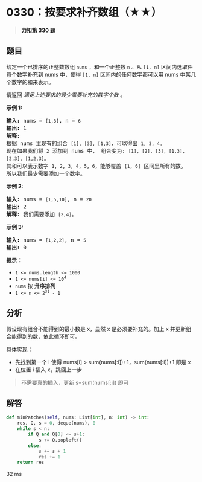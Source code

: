 # 0330：按要求补齐数组（★★）


> <u>**[力扣第 330 题](https://leetcode.cn/problems/patching-array/)**</u>

## 题目

<p>给定一个已排序的正整数数组 <code>nums</code> <em>，</em>和一个正整数 <code>n</code><em> 。</em>从 <code>[1, n]</code> 区间内选取任意个数字补充到 nums 中，使得 <code>[1, n]</code> 区间内的任何数字都可以用 nums 中某几个数字的和来表示。</p>

<p>请返回 <em>满足上述要求的最少需要补充的数字个数</em> 。</p>



<p><strong>示例 1:</strong></p>

<pre>
<strong>输入: </strong>nums = <code>[1,3]</code>, n = <code>6</code>
<strong>输出: </strong>1
<strong>解释:</strong>
根据 nums 里现有的组合 <code>[1], [3], [1,3]</code>，可以得出 <code>1, 3, 4</code>。
现在如果我们将 <code>2</code> 添加到 nums 中， 组合变为: <code>[1], [2], [3], [1,3], [2,3], [1,2,3]</code>。
其和可以表示数字 <code>1, 2, 3, 4, 5, 6</code>，能够覆盖 <code>[1, 6]</code> 区间里所有的数。
所以我们最少需要添加一个数字。</pre>

<p><strong>示例 2:</strong></p>

<pre>
<strong>输入: </strong>nums = <code>[1,5,10]</code>, n = <code>20</code>
<strong>输出:</strong> 2
<strong>解释: </strong>我们需要添加 <code>[2,4]</code>。
</pre>

<p><strong>示例 3:</strong></p>

<pre>
<strong>输入: </strong>nums = <code>[1,2,2]</code>, n = <code>5</code>
<strong>输出:</strong> 0
</pre>



<p><strong>提示：</strong></p>

<ul>
<li><code>1 &lt;= nums.length &lt;= 1000</code></li>
<li><code>1 &lt;= nums[i] &lt;= 10<sup>4</sup></code></li>
<li><code>nums</code> 按 <strong>升序排列</strong></li>
<li><code>1 &lt;= n &lt;= 2<sup>31</sup> - 1</code></li>
</ul>


## 分析

假设现有组合不能得到的最小数是 x，显然 x 是必须要补充的。加上 x 并更新组合能得到的数，依此循环即可。

具体实现：
- 先找到第一个 i 使得 nums[i] > sum(nums[:i])+1，sum(nums[:i])+1 即是 x
- 在位置 i 插入 x，跳回上一步

> 不需要真的插入，更新 s=sum(nums[:i]) 即可

## 解答

```python
def minPatches(self, nums: List[int], n: int) -> int:
    res, Q, s = 0, deque(nums), 0
    while s < n:
        if Q and Q[0] <= s+1:
            s += Q.popleft()
        else:
            s += s + 1
            res += 1
    return res
```
32 ms

